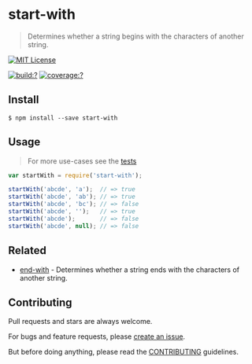 # start-with

> Determines whether a string begins with the characters of another string.


[![MIT License](https://img.shields.io/badge/license-MIT_License-green.svg?style=flat-square)](https://github.com/bubkoo/start-with/blob/master/LICENSE)

[![build:?](https://img.shields.io/travis/bubkoo/start-with/master.svg?style=flat-square)](https://travis-ci.org/bubkoo/start-with)
[![coverage:?](https://img.shields.io/coveralls/bubkoo/start-with/master.svg?style=flat-square)](https://coveralls.io/github/bubkoo/start-with)


## Install

```
$ npm install --save start-with 
```

## Usage

> For more use-cases see the [tests](https://github.com/bubkoo/start-with/blob/master/test/spec/index.js)

```js
var startWith = require('start-with');

startWith('abcde', 'a');  // => true
startWith('abcde', 'ab'); // => true
startWith('abcde', 'bc'); // => false
startWith('abcde', '');   // => true
startWith('abcde');       // => false
startWith('abcde', null); // => false

```

## Related

- [end-with](https://github.com/bubkoo/end-with) - Determines whether a string ends with the characters of another string.


## Contributing
 
Pull requests and stars are always welcome. 

For bugs and feature requests, please [create an issue](https://github.com/bubkoo/start-with/issues).
   
But before doing anything, please read the [CONTRIBUTING](https://github.com/tunnckocore/starts-with/blob/master/CONTRIBUTING.md) guidelines.
